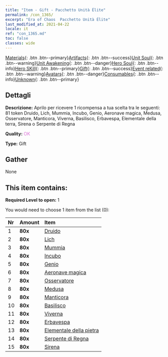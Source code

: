 ```yaml
---
title: "Item - Gift - Pacchetto Unità Élite"
permalink: /con_1365/
excerpt: "Era of Chaos  Pacchetto Unità Élite"
last_modified_at: 2021-04-22
locale: it
ref: "con_1365.md"
toc: false
classes: wide
---
```

 [Materials](/ItemsIT/){: .btn .btn--primary}[Artifacts](/ItemsIT/Artifacts/){: .btn .btn--success}[Unit Soul](/ItemsIT/UnitSoul/){: .btn .btn--warning}[Unit Awakening](/ItemsIT/UnitAwakening/){: .btn .btn--danger}[Hero Soul](/ItemsIT/HeroSoul/){: .btn .btn--info}[Hero SKill](/ItemsIT/HeroSkill/){: .btn .btn--primary}[Gift](/ItemsIT/Gift/){: .btn .btn--success}[Event related](/ItemsIT/Events/){: .btn .btn--warning}[Avatars](/ItemsIT/Avatars/){: .btn .btn--danger}[Consumables](/ItemsIT/Consumables/){: .btn .btn--info}[Unknown](/ItemsIT/Unknown/){: .btn .btn--primary}

## Dettagli
 **Descrizione:** Aprilo per ricevere 1 ricompensa a tua scelta tra le seguenti: 81 token Druido, Lich, Mummia, Incubo, Genio, Aeronave magica, Medusa, Osservatore, Manticora, Viverna, Basilisco, Erbavespa, Elementale della terra, Sirena o Serpente di Regna

 **Quality:** <span style="color: #DA70D6">OK</span>

 **Type:** Gift

## Gather

  None

## This item contains:

 **Required Level to open:** 1

 You would need to choose 1 item from the list (0):

  | Nr | Amount |     Item    |
  |:---|:-------|:------------|
  | 1 |  **80x** | [Druido](/it/Items/unt_206/) |  | 
  | 2 |  **80x** | [Lich](/it/Items/unt_212/) |  | 
  | 3 |  **80x** | [Mummia](/it/Items/unt_215/) |  | 
  | 4 |  **80x** | [Incubo](/it/Items/unt_233/) |  | 
  | 5 |  **80x** | [Genio](/it/Items/unt_239/) |  | 
  | 6 |  **80x** | [Aeronave magica](/it/Items/unt_242/) |  | 
  | 7 |  **80x** | [Osservatore](/it/Items/unt_246/) |  | 
  | 8 |  **80x** | [Medusa](/it/Items/unt_247/) |  | 
  | 9 |  **80x** | [Manticora](/it/Items/unt_249/) |  | 
  | 10 |  **80x** | [Basilisco](/it/Items/unt_256/) |  | 
  | 11 |  **80x** | [Viverna](/it/Items/unt_258/) |  | 
  | 12 |  **80x** | [Erbavespa](/it/Items/unt_260/) |  | 
  | 13 |  **80x** | [Elementale della pietra](/it/Items/unt_266/) |  | 
  | 14 |  **80x** | [Serpente di Regna](/it/Items/unt_276/) |  | 
  | 15 |  **80x** | [Sirena](/it/Items/unt_277/) |  | 
